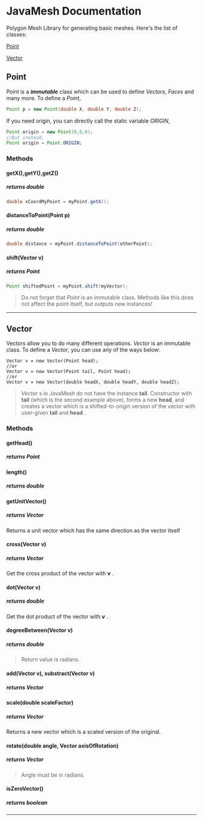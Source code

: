 # JavaMesh Documentation
Polygon Mesh Library for generating basic meshes. 
Here's the list of classes:

[Point](#class-point)

[Vector](#class-vector)

<h2 id="class-point">Point</h2>

Point is a **_immutable_** class which can be used to define _Vectors_, _Faces_ and many more. 
To define a _Point_, 
```Java
Point p = new Point(double X, double Y, double Z);
```
If you need origin, you can directly call the static variable _ORIGIN_,
```Java
Point origin = new Point(0,0,0);
//But instead,
Point origin = Point.ORIGIN;
```

### Methods

#### getX(),getY(),getZ() 
##### _returns **double**_
```Java
double xCoordMyPoint = myPoint.getX(); 
```
#### distanceToPoint(Point p) 
##### _returns **double**_
```Java
double distance = myPoint.distanceToPoint(otherPoint);
```
#### shift(Vector v) 
##### _returns **Point**_
```Java
Point shiftedPoint = myPoint.shift(myVector);
```
> Do not forget that _Point_ is an immutable class. Methods like this does not affect the point itself, but outputs new instances!

---

<h2 id="class-vector">Vector</h2>

Vectors allow you to do many different operations. _Vector_ is an immutable class. 
To define a _Vector_, you can use any of the ways below:
```
Vector v = new Vector(Point head);
//or
Vector v = new Vector(Point tail, Point head);
//or 
Vector v = new Vector(double headX, double headY, double headZ);
```
> _Vector_ s in JavaMesh do not have the instance **tail**. Constructor with **tail** (which is the second example above), forms a new **head**, and creates a vector which is a shifted-to-origin version of the vector with user-given **tail** and **head** .

### Methods

#### getHead() 
##### _returns **Point**_

#### length()
##### _returns **double**_

#### getUnitVector()
##### _returns **Vector**_
Returns a unit vector which has the same direction as the vector itself

#### cross(Vector v)
##### _returns **Vector**_
Get the cross product of the vector with **v** .

#### dot(Vector v)
##### _returns **double**_
Get the dot product of the vector with **v** .

#### degreeBetween(Vector v)
##### _returns **double**_
>Return value is radians.

#### add(Vector v), substract(Vector v)
##### _returns **Vector**_

#### scale(double scaleFactor)
##### _returns **Vector**_
Returns a new vector which is a scaled version of the original.

#### rotate(double angle, Vector axisOfRotation)
##### _returns **Vector**_
>Angle must be in radians.

#### isZeroVector()
##### _returns **boolean**_

---
